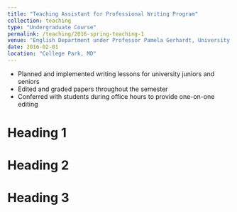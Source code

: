 ```yaml
---
title: "Teaching Assistant for Professional Writing Program"
collection: teaching
type: "Undergraduate Course"
permalink: /teaching/2016-spring-teaching-1
venue: "English Department under Professor Pamela Gerhardt, University of Maryland"
date: 2016-02-01
location: "College Park, MD"
---
```


* Planned and implemented writing lessons for university juniors and seniors 
* Edited and graded papers throughout the semester 
* Conferred with students during office hours to provide one-on-one editing 

Heading 1
======

Heading 2
======

Heading 3
======